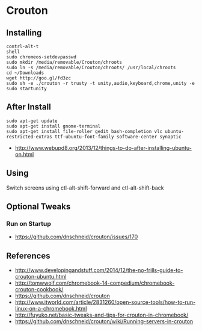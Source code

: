 # Crouton

## Installing

    contrl-alt-t
    shell
    sudo chromeos-setdevpasswd
    sudo mkdir /media/removable/Crouton/chroots
    sudo ln -s /media/removable/Crouton/chroots/ /usr/local/chroots
    cd ~/Downloads
    wget http://goo.gl/fd3zc
    sudo sh -e ./crouton -r trusty -t unity,audio,keyboard,chrome,unity -e
    sudo startunity

## After Install

    sudo apt-get update
    sudo apt-get install gnome-terminal
    sudo apt-get install file-roller gedit bash-completion vlc ubuntu-restricted-extras ttf-ubuntu-font-family software-center synaptic
    
* http://www.webupd8.org/2013/12/things-to-do-after-installing-ubuntu-on.html

## Using

Switch screens using ctl-alt-shift-forward and ctl-alt-shift-back

## Optional Tweaks

### Run on Startup

* https://github.com/dnschneid/crouton/issues/170

## References

* http://www.developingandstuff.com/2014/12/the-no-frills-guide-to-crouton-ubuntu.html
* http://tomwwolf.com/chromebook-14-compedium/chromebook-crouton-cookbook/
* https://github.com/dnschneid/crouton
* http://www.itworld.com/article/2831260/open-source-tools/how-to-run-linux-on-a-chromebook.html
* http://fuyuko.net/basic-tweaks-and-tips-for-crouton-in-chromebook/
* https://github.com/dnschneid/crouton/wiki/Running-servers-in-crouton

